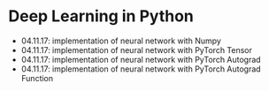 # Deep Learning in Python
- 04.11.17: implementation of neural network with Numpy
- 04.11.17: implementation of neural network with PyTorch Tensor
- 04.11.17: implementation of neural network with PyTorch Autograd
- 04.11.17:	implementation of neural network with PyTorch Autograd Function
